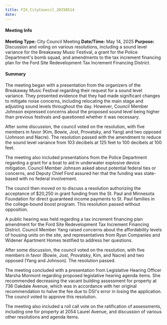 ```yaml
---
title: FIX_CityCouncil_20250514
date: 
---
```

#### Meeting Info
**Meeting Type:** City Council Meeting
**Date/Time:** May 14, 2025
**Purpose:** Discussion and voting on various resolutions, including a sound level variance for the Breakaway Music Festival, a grant for the Police Department's bomb squad, and amendments to the tax increment financing plan for the Ford Site Redevelopment Tax Increment Financing District.

#### Summary

The meeting began with a presentation from the organizers of the Breakaway Music Festival regarding their request for a sound level variance. They presented evidence that they had made significant changes to mitigate noise concerns, including relocating the main stage and adjusting sound levels throughout the day. However, Council Member Johnson expressed concerns about the proposed sound level being higher than previous festivals and questioned whether it was necessary.

After some discussion, the council voted on the resolution, with five members in favor (Kim, Bowie, Jost, Provatsky, and Yang) and two opposed (Johnson and Nacre). The resolution passed with the amendment to reduce the sound level variance from 103 decibels at 125 feet to 100 decibels at 100 feet.

The meeting also included presentations from the Police Department regarding a grant for a boat to aid in underwater explosive device mitigation. Council Member Johnson asked about potential federal ties or concerns, and Deputy Chief Ford assured her that the funding was state-based with no federal involvement.

The council then moved on to discuss a resolution authorizing the acceptance of $20,250 in grant funding from the St. Paul and Minnesota Foundation for direct guaranteed income payments to St. Paul families in the college-bound boost program. This resolution passed without opposition.

A public hearing was held regarding a tax increment financing plan amendment for the Ford Site Redevelopment Tax Increment Financing District. Council Member Yang raised concerns about the affordability levels of housing units on the site, and representatives from Ryan Companies and Widener Apartment Homes testified to address her questions.

After some discussion, the council voted on the resolution, with five members in favor (Bowie, Jost, Provatsky, Kim, and Nacre) and two opposed (Yang and Johnson). The resolution passed.

The meeting concluded with a presentation from Legislative Hearing Officer Marsha Mormont regarding proposed legislative hearing agenda items. She recommended decreasing the vacant building assessment for property at 736 Oakdale Avenue, which was in accordance with her original recommendation to halve the fee due to DSI's error in losing the application. The council voted to approve this resolution.

The meeting also included a roll call vote on the ratification of assessments, including one for property at 2054 Laurel Avenue, and discussion of various other resolutions and agenda items.

